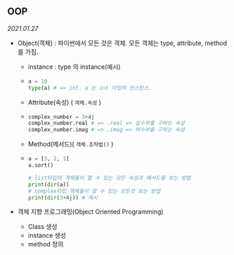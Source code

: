 ## OOP

*2021.01.27*

- Object(객체) : 파이썬에서 모든 것은 객체. 모든 객체는 type, attribute, method를 가짐.

  - instance : type 의 instance(예시)

  - ```python
    a = 10
    type(a) # => int. a 는 int 타입의 인스턴스.
    ```

  - Attribute(속성) ( `객체.속성` )

  - ```python
    complex_number = 3+4j
    complex_number.real # => .real => 실수부를 구하는 속성
    complex_number.imag # => .imag => 허수부를 구하는 속성
    ```

  - Method(메서드)( `객체.조작법()` )

  - ```python
    a = [3, 2, 1]
    a.sort()
    
    # list타입의 객체들이 할 수 있는 모든 속성과 메서드를 보는 방법
    print(dir(a))
    # complex타입 객체들이 할 수 있는 모든것 보는 방법 
    print(dir(3+4j)) # 예시
    ```






- 객체 지향 프로그래밍(Object Oriented Programming)

  - Class 생성
  - instance 생성
  - method 정의

  

  